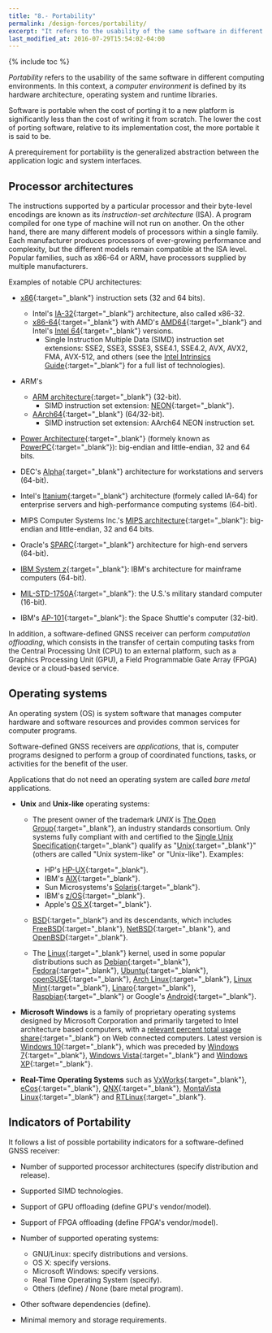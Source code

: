 ```yaml
---
title: "8.- Portability"
permalink: /design-forces/portability/
excerpt: "It refers to the usability of the same software in different environments."
last_modified_at: 2016-07-29T15:54:02-04:00
---
```

{% include toc %}

_Portability_  refers to the usability of the same software in different computing environments. In this context, a _computer environment_ is defined by its hardware architecture, operating system and runtime libraries.

Software is portable when the cost of porting it to a new platform is significantly less than the cost of writing it from scratch. The lower the cost of porting software, relative to its implementation cost, the more portable it is said to be.

A prerequirement for portability is the generalized abstraction between the application logic and system interfaces.


## Processor architectures

The instructions supported by a particular processor and their byte-level encodings
are known as its _instruction-set architecture_ (ISA). A program compiled for one
type of machine will not run on another. On the other hand, there are many different models of processors
within a single family. Each manufacturer produces processors of ever-growing performance and complexity,
but the different models remain compatible at the ISA level. Popular families, such as x86-64 or ARM, have processors supplied by multiple manufacturers.

Examples of notable CPU architectures:

* [x86](https://en.wikipedia.org/wiki/X86){:target="_blank"} instruction sets (32 and 64 bits).
  * Intel's [IA-32](https://en.wikipedia.org/wiki/IA-32){:target="_blank"} architecture, also called x86-32.
  * [x86-64](https://en.wikipedia.org/wiki/X86-64){:target="_blank"} with AMD's [AMD64](https://en.wikipedia.org/wiki/X86-64#AMD64){:target="_blank"} and Intel's [Intel 64](https://en.wikipedia.org/wiki/X86-64#Intel_64){:target="_blank"} versions.
    * Single Instruction Multiple Data (SIMD) instruction set extensions: SSE2, SSE3, SSSE3, SSE4.1, SSE4.2, AVX, AVX2, FMA, AVX-512, and others (see the [Intel Intrinsics Guide](https://software.intel.com/sites/landingpage/IntrinsicsGuide/){:target="_blank"} for a full list of technologies).

* ARM's
   * [ARM architecture](https://en.wikipedia.org/wiki/ARM_architecture){:target="_blank"} (32-bit).
     * SIMD instruction set extension: [NEON](http://www.arm.com/products/processors/technologies/neon.php){:target="_blank"}.
   * [AArch64](https://en.wikipedia.org/wiki/ARM_architecture#64-bit){:target="_blank"} (64/32-bit).
     * SIMD instruction set extension: AArch64 NEON instruction set.

* [Power Architecture](https://en.wikipedia.org/wiki/Power_Architecture){:target="_blank"} (formely known as [PowerPC](https://en.wikipedia.org/wiki/PowerPC){:target="_blank"}): big-endian and little-endian, 32 and 64 bits.

* DEC's [Alpha](https://en.wikipedia.org/wiki/DEC_Alpha){:target="_blank"} architecture for workstations and servers (64-bit).

* Intel's [Itanium](https://en.wikipedia.org/wiki/Itanium){:target="_blank"} architecture (formely called IA-64) for enterprise servers and high-performance computing systems (64-bit).

* MIPS Computer Systems Inc.'s [MIPS architecture](https://en.wikipedia.org/wiki/MIPS_instruction_set){:target="_blank"}: big-endian and little-endian, 32 and 64 bits.

* Oracle's [SPARC](https://en.wikipedia.org/wiki/SPARC){:target="_blank"} architecture for high-end servers (64-bit).

* [IBM System z](https://en.wikipedia.org/wiki/IBM_System_z){:target="_blank"}: IBM's architecture for mainframe computers (64-bit).

* [MIL-STD-1750A](https://en.wikipedia.org/wiki/MIL-STD-1750A){:target="_blank"}: the U.S.'s military standard computer (16-bit).

* IBM's [AP-101](https://en.wikipedia.org/wiki/IBM_AP-101){:target="_blank"}: the Space Shuttle's computer (32-bit).

In addition, a software-defined GNSS receiver can perform _computation offloading_, which consists in the transfer of certain computing tasks from the Central Processing Unit (CPU) to an external platform, such as a Graphics Processing Unit (GPU), a Field Programmable Gate Array (FPGA) device or a cloud-based service.

## Operating systems

An operating system (OS) is system software that manages computer hardware and software resources and provides common services for computer programs.

Software-defined GNSS receivers are _applications_, that is, computer programs designed to perform a group of coordinated functions, tasks, or activities for the benefit of the user.

Applications that do not need an operating system are called _bare metal_ applications.

*  **Unix** and **Unix-like** operating systems:

   * The present owner of the trademark _UNIX_ is [The Open Group](http://www.opengroup.org/){:target="_blank"}, an industry standards consortium. Only systems fully compliant with and certified to the [Single Unix Specification](https://en.wikipedia.org/wiki/Single_UNIX_Specification){:target="_blank"} qualify as "[Unix](https://en.wikipedia.org/wiki/Unix){:target="_blank"}" (others are called "Unix system-like" or "Unix-like"). Examples:
     * HP's [HP-UX](https://en.wikipedia.org/wiki/HP-UX){:target="_blank"}.
     * IBM's [AIX](https://en.wikipedia.org/wiki/IBM_AIX){:target="_blank"}.
     * Sun Microsystems's [Solaris](https://en.wikipedia.org/wiki/Solaris_(operating_system)){:target="_blank"}.
     * IBM's [z/OS](https://en.wikipedia.org/wiki/Z/OS){:target="_blank"}.
     * Apple's [OS X](https://en.wikipedia.org/wiki/OS_X){:target="_blank"}.

   * [BSD](https://en.wikipedia.org/wiki/Berkeley_Software_Distribution){:target="_blank"} and its descendants, which includes [FreeBSD](https://en.wikipedia.org/wiki/FreeBSD){:target="_blank"}, [NetBSD](https://en.wikipedia.org/wiki/NetBSD){:target="_blank"}, and [OpenBSD](https://en.wikipedia.org/wiki/OpenBSD){:target="_blank"}.

   * The [Linux](https://en.wikipedia.org/wiki/Linux){:target="_blank"} kernel, used in some popular distributions such as [Debian](https://www.debian.org/){:target="_blank"}, [Fedora](https://getfedora.org/){:target="_blank"}, [Ubuntu](http://www.ubuntu.com/){:target="_blank"}, [openSUSE](https://www.opensuse.org/){:target="_blank"}, [Arch Linux](https://www.archlinux.org/){:target="_blank"}, [Linux Mint](https://www.linuxmint.com/){:target="_blank"}, [Linaro](https://en.wikipedia.org/wiki/Linaro){:target="_blank"}, [Raspbian](https://www.raspbian.org/){:target="_blank"} or Google's [Android](https://www.android.com/){:target="_blank"}.

*  **Microsoft Windows** is a family of proprietary operating systems designed by Microsoft Corporation and primarily targeted to Intel architecture based computers, with a [relevant percent total usage share](https://en.wikipedia.org/wiki/Usage_share_of_operating_systems){:target="_blank"} on Web connected computers. Latest version is [Windows 10](https://en.wikipedia.org/wiki/Windows_10){:target="_blank"}, which was preceded by [Windows 7](https://en.wikipedia.org/wiki/Windows_7){:target="_blank"}, [Windows Vista](https://en.wikipedia.org/wiki/Windows_Vista){:target="_blank"} and [Windows XP](https://en.wikipedia.org/wiki/Windows_XP){:target="_blank"}.

* **Real-Time Operating Systems** such as [VxWorks](http://windriver.com/products/vxworks/){:target="_blank"}, [eCos](http://ecos.sourceware.org/){:target="_blank"}, [QNX](http://www.qnx.com/){:target="_blank"}, [MontaVista Linux](http://www.mvista.com/){:target="_blank"} and [RTLinux](http://www.rtlinux.org/){:target="_blank"}.


## Indicators of Portability

It follows a list of possible portability indicators for a software-defined GNSS receiver:

* Number of supported processor architectures (specify distribution and release).

* Supported SIMD technologies.

* Support of GPU offloading (define GPU's vendor/model).

* Support of FPGA offloading (define FPGA's vendor/model).

* Number of supported operating systems:
  - GNU/Linux: specify distributions and versions.
  - OS X: specify versions.
  - Microsoft Windows: specify versions.
  - Real Time Operating System (specify).
  - Others (define) / None (bare metal program).

* Other software dependencies (define).

* Minimal memory and storage requirements.
